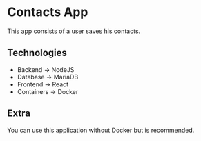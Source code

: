 # Contacts App

This app consists of a user saves his contacts.

## Technologies

- Backend -> NodeJS
- Database -> MariaDB
- Frontend -> React
- Containers -> Docker

## Extra

You can use this application without Docker but is recommended.
